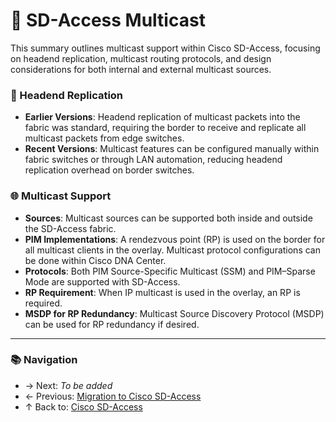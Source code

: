 # 🧠 SD-Access Multicast

This summary outlines multicast support within Cisco SD-Access, focusing on headend replication, multicast routing protocols, and design considerations for both internal and external multicast sources.

### 📡 Headend Replication
- **Earlier Versions**: Headend replication of multicast packets into the fabric was standard, requiring the border to receive and replicate all multicast packets from edge switches.
- **Recent Versions**: Multicast features can be configured manually within fabric switches or through LAN automation, reducing headend replication overhead on border switches.

### 🌐 Multicast Support
- **Sources**: Multicast sources can be supported both inside and outside the SD-Access fabric.
- **PIM Implementations**: A rendezvous point (RP) is used on the border for all multicast clients in the overlay. Multicast protocol configurations can be done within Cisco DNA Center.
- **Protocols**: Both PIM Source-Specific Multicast (SSM) and PIM–Sparse Mode are supported with SD-Access.
- **RP Requirement**: When IP multicast is used in the overlay, an RP is required.
- **MSDP for RP Redundancy**: Multicast Source Discovery Protocol (MSDP) can be used for RP redundancy if desired.

---

### 📚 Navigation
- → Next: *To be added*
- ← Previous: [Migration to Cisco SD-Access](./sd-access-migration.md)
- ↑ Back to: [Cisco SD-Access](../readme.md)

